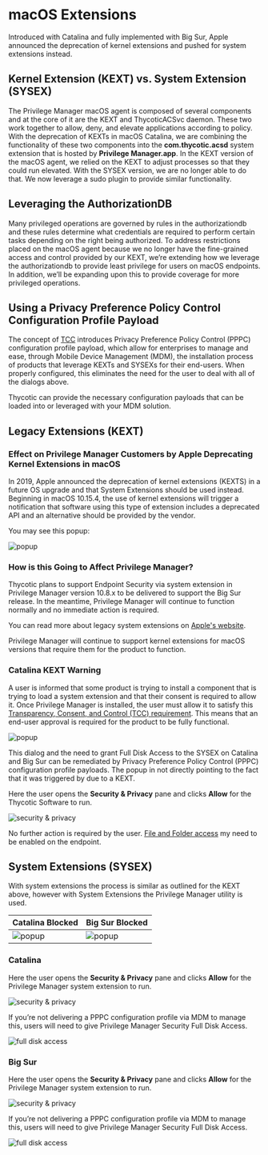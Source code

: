 [title]: # (macOS Extensions)
[tags]: # (macOS,kext,sysex)
[priority]: # (26)
# macOS Extensions

Introduced with Catalina and fully implemented with Big Sur, Apple announced the deprecation of kernel extensions and pushed for system extensions instead.

## Kernel Extension (KEXT) vs. System Extension (SYSEX)

The Privilege Manager macOS agent is composed of several components and at the core of it are the KEXT and ThycoticACSvc daemon. These two work together to allow, deny, and elevate applications according to policy. With the deprecation of KEXTs in macOS Catalina, we are combining the functionality of these two components into the __com.thycotic.acsd__ system extension that is hosted by __Privilege Manager.app__. In the KEXT version of the macOS agent, we relied on the KEXT to adjust processes so that they could run elevated. With the SYSEX version, we are no longer able to do that. We now leverage a sudo plugin to provide similar functionality.

## Leveraging the AuthorizationDB

Many privileged operations are governed by rules in the authorizationdb and these rules determine what credentials are required to perform certain tasks depending on the right being authorized. To address restrictions placed on the macOS agent because we no longer have the fine-grained access and control provided by our KEXT, we’re extending how we leverage the authorizationdb to provide least privilege for users on macOS endpoints. In addition, we’ll be expanding upon this to provide coverage for more privileged operations.

## Using a Privacy Preference Policy Control Configuration Profile Payload

The concept of [TCC](tcc-access.md) introduces Privacy Preference Policy Control (PPPC) configuration profile payload, which allow for enterprises to manage and ease, through Mobile Device Management (MDM), the installation process of products that leverage KEXTs and SYSEXs for their end-users. When properly configured, this eliminates the need for the user to deal with all of the dialogs above.

Thycotic can provide the necessary configuration payloads that can be loaded into or leveraged with your MDM solution.

## Legacy Extensions (KEXT)

### Effect on Privilege Manager Customers by Apple Deprecating Kernel Extensions in macOS

In 2019, Apple announced the deprecation of kernel extensions (KEXTS) in a future OS upgrade and that System Extensions should be used instead. Beginning in macOS 10.15.4, the use of kernel extensions will trigger a notification that software using this type of extension includes a deprecated API and an alternative should be provided by the vendor.

You may see this popup:

![popup](images/kexts.png "System notification about extension deprecation")

### How is this Going to Affect Privilege Manager?

Thycotic plans to support Endpoint Security via system extension in Privilege Manager version 10.8.x to be delivered to support the Big Sur release. In the meantime, Privilege Manager will continue to function normally and no immediate action is required.

You can read more about legacy system extensions on [Apple's website](https://support.apple.com/en-us/HT210999).

Privilege Manager will continue to support kernel extensions for macOS versions that require them for the product to function.

### Catalina KEXT Warning

A user is informed that some product is trying to install a component that is trying to load a system extension and that their consent is required to allow it. Once Privilege Manager is installed, the user must allow it to satisfy this [Transparency, Consent, and Control (TCC) requirement](tcc-access.md). This means that an end-user approval is required for the product to be fully functional. 

![popup](images/sysex/blocked_kext.png "System Extension Blocked notification")

This dialog and the need to grant Full Disk Access to the SYSEX on Catalina and Big Sur can be remediated by Privacy Preference Policy Control (PPPC) configuration profile payloads. The popup in not directly pointing to the fact that it was triggered by due to a KEXT.

Here the user opens the __Security & Privacy__ pane and clicks __Allow__ for the Thycotic Software to run. 

![security & privacy](images/sysex/allow-kext.png "Security & Privacy pane Allow button")

No further action is required by the user. [File and Folder access](tcc-access.md) my need to be enabled on the endpoint.

## System Extensions (SYSEX)

With system extensions the process is similar as outlined for the KEXT above, however with System Extensions the Privilege Manager utility is used.

| Catalina Blocked | Big Sur Blocked |
| ----- | ----- |
| ![popup](images/sysex/blocked_sysex.png "System Extension Blocked notification") | ![popup](images/sysex/new-blocked.png "System Extension Blocked notification") |

### Catalina

Here the user opens the __Security & Privacy__ pane and clicks __Allow__ for the Privilege Manager system extension to run. 

![security & privacy](images/sysex/allow-kext.png "Security & Privacy pane Allow button")

If you’re not delivering a PPPC configuration profile via MDM to manage this, users will need to give Privilege Manager Security Full Disk Access.

![full disk access](images/sysex/full-disk.png "Granting Privilege Manager full disk access")

### Big Sur

Here the user opens the __Security & Privacy__ pane and clicks __Allow__ for the Privilege Manager system extension to run. 

![security & privacy](images/sysex/new-allow.png "Security & Privacy pane Allow button")

If you’re not delivering a PPPC configuration profile via MDM to manage this, users will need to give Privilege Manager Security Full Disk Access.

![full disk access](images/sysex/full-disk-big.png "Granting Privilege Manager full disk access")
